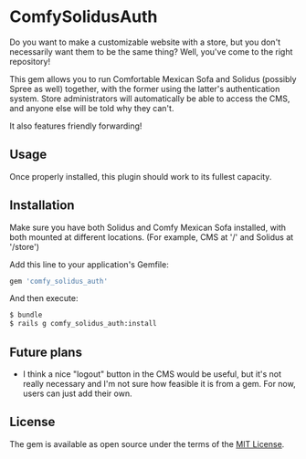 # ComfySolidusAuth
Do you want to make a customizable website with a store, but you don't necessarily want them to be the same thing? Well, you've come to the right repository!

This gem allows you to run Comfortable Mexican Sofa and Solidus (possibly Spree as well) together, with the former using the latter's authentication system. Store administrators will automatically be able to access the CMS, and anyone else will be told why they can't.

It also features friendly forwarding!

## Usage
Once properly installed, this plugin should work to its fullest capacity.

## Installation

Make sure you have both Solidus and Comfy Mexican Sofa installed, 
with both mounted at different locations. 
(For example, CMS at '/' and Solidus at '/store')

Add this line to your application's Gemfile:

```ruby
gem 'comfy_solidus_auth'
```

And then execute:
```bash
$ bundle
$ rails g comfy_solidus_auth:install
```

## Future plans

* I think a nice "logout" button in the CMS would be useful, but it's not really necessary and I'm not sure how feasible it is from a gem. For now, users can just add their own.

## License
The gem is available as open source under the terms of the [MIT License](http://opensource.org/licenses/MIT).
